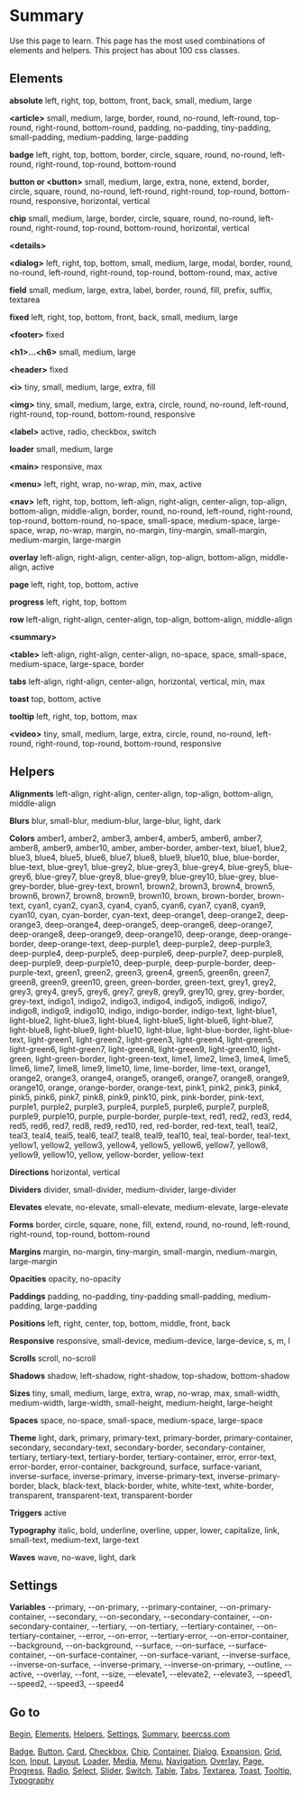 # Summary

Use this page to learn. This page has the most used combinations of elements and helpers. This project has about 100 css classes.

## Elements

**absolute** left, right, top, bottom, front, back, small, medium, large

**&lt;article&gt;** small, medium, large, border, round, no-round, left-round, top-round, right-round, bottom-round, padding, no-padding, tiny-padding, small-padding, medium-padding, large-padding

**badge** left, right, top, bottom, border, circle, square, round, no-round, left-round, right-round, top-round, bottom-round

**button or &lt;button&gt;** small, medium, large, extra, none, extend, border, circle, square, round, no-round, left-round, right-round, top-round, bottom-round, responsive, horizontal, vertical

**chip** small, medium, large, border, circle, square, round, no-round, left-round, right-round, top-round, bottom-round, horizontal, vertical

**&lt;details&gt;**

**&lt;dialog&gt;** left, right, top, bottom, small, medium, large, modal, border, round, no-round, left-round, right-round, top-round, bottom-round, max, active

**field** small, medium, large, extra, label, border, round, fill, prefix, suffix, textarea 

**fixed** left, right, top, bottom, front, back, small, medium, large

**&lt;footer&gt;** fixed

**&lt;h1&gt;...&lt;h6&gt;** small, medium, large

**&lt;header&gt;** fixed

**&lt;i&gt;** tiny, small, medium, large, extra, fill

**&lt;img&gt;** tiny, small, medium, large, extra, circle, round, no-round, left-round, right-round, top-round, bottom-round, responsive

**&lt;label&gt;** active, radio, checkbox, switch

**loader** small, medium, large

**&lt;main&gt;** responsive, max

**&lt;menu&gt;** left, right, wrap, no-wrap, min, max, active

**&lt;nav&gt;** left, right, top, bottom, left-align, right-align, center-align, top-align, bottom-align, middle-align, border, round, no-round, left-round, right-round, top-round, bottom-round, no-space, small-space, medium-space, large-space, wrap, no-wrap, margin, no-margin, tiny-margin, small-margin, medium-margin, large-margin

**overlay** left-align, right-align, center-align, top-align, bottom-align, middle-align, active

**page** left, right, top, bottom, active

**progress** left, right, top, bottom

**row** left-align, right-align, center-align, top-align, bottom-align, middle-align

**&lt;summary&gt;**

**&lt;table&gt;** left-align, right-align, center-align, no-space, space, small-space, medium-space, large-space, border

**tabs** left-align, right-align, center-align, horizontal, vertical, min, max

**toast** top, bottom, active

**tooltip** left, right, top, bottom, max

**&lt;video&gt;** tiny, small, medium, large, extra, circle, round, no-round, left-round, right-round, top-round, bottom-round, responsive

## Helpers

**Alignments** left-align, right-align, center-align, top-align, bottom-align, middle-align

**Blurs** blur, small-blur, medium-blur, large-blur, light, dark

**Colors** amber1, amber2, amber3, amber4, amber5, amber6, amber7, amber8, amber9, amber10, amber, amber-border, amber-text, blue1, blue2, blue3, blue4, blue5, blue6, blue7, blue8, blue9, blue10, blue, blue-border, blue-text, blue-grey1, blue-grey2, blue-grey3, blue-grey4, blue-grey5, blue-grey6, blue-grey7, blue-grey8, blue-grey9, blue-grey10, blue-grey, blue-grey-border, blue-grey-text, brown1, brown2, brown3, brown4, brown5, brown6, brown7, brown8, brown9, brown10, brown, brown-border, brown-text, cyan1, cyan2, cyan3, cyan4, cyan5, cyan6, cyan7, cyan8, cyan9, cyan10, cyan, cyan-border, cyan-text, deep-orange1, deep-orange2, deep-orange3, deep-orange4, deep-orange5, deep-orange6, deep-orange7, deep-orange8, deep-orange9, deep-orange10, deep-orange, deep-orange-border, deep-orange-text, deep-purple1, deep-purple2, deep-purple3, deep-purple4, deep-purple5, deep-purple6, deep-purple7, deep-purple8, deep-purple9, deep-purple10, deep-purple, deep-purple-border, deep-purple-text, green1, green2, green3, green4, green5, green6n, green7, green8, green9, green10, green, green-border, green-text, grey1, grey2, grey3, grey4, grey5, grey6, grey7, grey8, grey9, grey10, grey, grey-border, grey-text, indigo1, indigo2, indigo3, indigo4, indigo5, indigo6, indigo7, indigo8, indigo9, indigo10, indigo, indigo-border, indigo-text, light-blue1, light-blue2, light-blue3, light-blue4, light-blue5, light-blue6, light-blue7, light-blue8, light-blue9, light-blue10, light-blue, light-blue-border, light-blue-text, light-green1, light-green2, light-green3, light-green4, light-green5, light-green6, light-green7, light-green8, light-green9, light-green10, light-green, light-green-border, light-green-text, lime1, lime2, lime3, lime4, lime5, lime6, lime7, lime8, lime9, lime10, lime, lime-border, lime-text, orange1, orange2, orange3, orange4, orange5, orange6, orange7, orange8, orange9, orange10, orange, orange-border, orange-text, pink1, pink2, pink3, pink4, pink5, pink6, pink7, pink8, pink9, pink10, pink, pink-border, pink-text, purple1, purple2, purple3, purple4, purple5, purple6, purple7, purple8, purple9, purple10, purple, purple-border, purple-text, red1, red2, red3, red4, red5, red6, red7, red8, red9, red10, red, red-border, red-text, teal1, teal2, teal3, teal4, teal5, teal6, teal7, teal8, teal9, teal10, teal, teal-border, teal-text, yellow1, yellow2, yellow3, yellow4, yellow5, yellow6, yellow7, yellow8, yellow9, yellow10, yellow, yellow-border, yellow-text

**Directions** horizontal, vertical

**Dividers** divider, small-divider, medium-divider, large-divider

**Elevates** elevate, no-elevate, small-elevate, medium-elevate, large-elevate

**Forms** border, circle, square, none, fill, extend, round, no-round, left-round, right-round, top-round, bottom-round

**Margins** margin, no-margin, tiny-margin, small-margin, medium-margin, large-margin

**Opacities** opacity, no-opacity

**Paddings** padding, no-padding, tiny-padding small-padding, medium-padding, large-padding

**Positions** left, right, center, top, bottom, middle, front, back

**Responsive** responsive, small-device, medium-device, large-device, s, m, l

**Scrolls** scroll, no-scroll

**Shadows** shadow, left-shadow, right-shadow, top-shadow, bottom-shadow

**Sizes** tiny, small, medium, large, extra, wrap, no-wrap, max, small-width, medium-width, large-width, small-height, medium-height, large-height

**Spaces** space, no-space, small-space, medium-space, large-space

**Theme** light, dark, primary, primary-text, primary-border, primary-container, secondary, secondary-text, secondary-border, secondary-container, tertiary, tertiary-text, tertiary-border, tertiary-container, error, error-text, error-border, error-container, background, surface, surface-variant, inverse-surface, inverse-primary, inverse-primary-text, inverse-primary-border, black, black-text, black-border, white, white-text, white-border, transparent, transparent-text, transparent-border

**Triggers** active

**Typography** italic, bold, underline, overline, upper, lower, capitalize, link, small-text, medium-text, large-text 

**Waves** wave, no-wave, light, dark

## Settings

**Variables** --primary, --on-primary, --primary-container, --on-primary-container, --secondary, --on-secondary, --secondary-container, --on-secondary-container, --tertiary, --on-tertiary, --tertiary-container, --on-tertiary-container, --error, --on-error, --tertiary-error, --on-error-container, --background, --on-background, --surface, --on-surface, --surface-container, --on-surface-container, --on-surface-variant, --inverse-surface, --inverse-on-surface, --inverse-primary, --inverse-on-primary, --outline, --active, --overlay, --font, --size, --elevate1, --elevate2, --elevate3, --speed1, --speed2, --speed3, --speed4

## Go to

[Begin](INDEX.md), [Elements](ELEMENTS.md), [Helpers](HELPERS.md), [Settings](SETTINGS.md), [Summary](SUMMARY.md), [beercss.com](https://www.beercss.com)

[Badge](BADGE.md), [Button](BUTTON.md), [Card](CARD.md), [Checkbox](CHECKBOX.md), [Chip](CHIP.md), [Container](CONTAINER.md), [Dialog](DIALOG.md), [Expansion](EXPANSION.md), [Grid](GRID.md), [Icon](ICON.md), [Input](INPUT.md), [Layout](LAYOUT.md), [Loader](LOADER.md), [Media](MEDIA.md), [Menu](MENU.md), [Navigation](NAVIGATION.md), [Overlay](OVERLAY.md), [Page](PAGE.md), [Progress](PROGRESS.md), [Radio](RADIO.md), [Select](SELECT.md), [Slider](SLIDER.md), [Switch](SWITCH.md), [Table](TABLE.md), [Tabs](TABS.md), [Textarea](TEXTAREA.md), [Toast](TOAST.md), [Tooltip](TOOLTIP.md), [Typography](TYPOGRAPHY.md)
